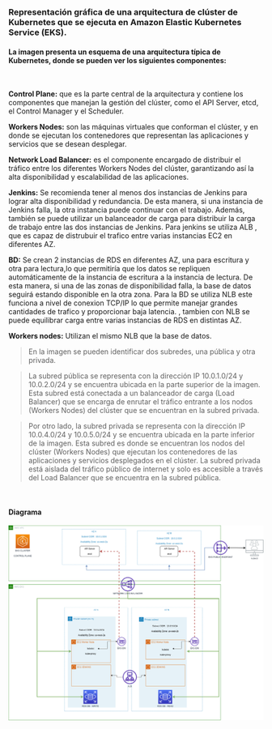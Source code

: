 
### Representación gráfica de una arquitectura de clúster de Kubernetes que se ejecuta en Amazon Elastic Kubernetes Service (EKS).


#### La imagen presenta un esquema de una arquitectura típica de Kubernetes, donde se pueden ver los siguientes componentes:

<br>

**Control Plane:** que es la parte central de la arquitectura y contiene los componentes que manejan la gestión del clúster, como el API Server, etcd, el Control Manager y el Scheduler.

**Workers Nodes:** son las máquinas virtuales que conforman el clúster, y en donde se ejecutan los contenedores que representan las aplicaciones y servicios que se desean desplegar.

**Network Load Balancer:** es el componente encargado de distribuir el tráfico entre los diferentes Workers Nodes del clúster, garantizando así la alta disponibilidad y escalabilidad de las aplicaciones.


**Jenkins:** Se recomienda tener al menos dos instancias de Jenkins para lograr alta disponibilidad y redundancia. De esta manera, si una instancia de Jenkins falla, la otra instancia puede continuar con el trabajo. Además, también se puede utilizar un balanceador de carga para distribuir la carga de trabajo entre las dos instancias de Jenkins.  Para jenkins se utiliza ALB , que es capaz de distrubuir el trafico entre varias instancias EC2 en diferentes AZ. 


**BD:** Se crean 2 instancias de RDS en diferentes AZ, una para escritura y otra para lectura,lo que permitiría que los datos se repliquen automáticamente de la instancia de escritura a la instancia de lectura. De esta manera, si una de las zonas de disponibilidad falla, la base de datos seguirá estando disponible en la otra zona. Para la BD se utiliza NLB  este funciona a nivel de conexion TCP/IP lo que permite manejar grandes cantidades de trafico y proporcionar baja latencia. , tambien con NLB se puede equilibrar carga entre varias instancias de RDS en distintas AZ.


**Workers nodes:** Utilizan el mismo NLB que la base de datos.




> En la imagen se pueden identificar dos subredes, una pública y otra privada.

>La subred pública se representa con la dirección IP 10.0.1.0/24  y 10.0.2.0/24 y se encuentra ubicada en la parte superior de la imagen. Esta subred está conectada a un balanceador de carga (Load Balancer) que se encarga de enrutar el tráfico entrante a los nodos (Workers Nodes) del clúster que se encuentran en la subred privada.

>Por otro lado, la subred privada se representa con la dirección IP 10.0.4.0/24 y 10.0.5.0/24 y se encuentra ubicada en la parte inferior de la imagen. Esta subred es donde se encuentran los nodos del clúster (Workers Nodes) que ejecutan los contenedores de las aplicaciones y servicios desplegados en el clúster. La subred privada está aislada del tráfico público de internet y solo es accesible a través del Load Balancer que se encuentra en la subred pública.

<br>

#### Diagrama

![DiagramaEKS](/img/diagramaEks.png)